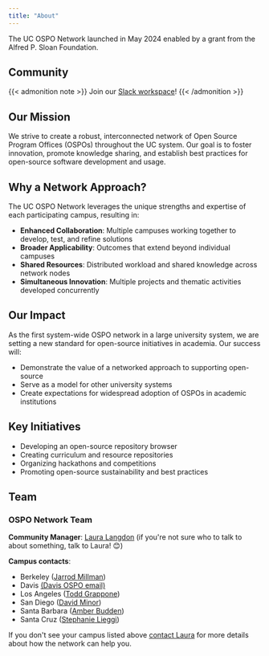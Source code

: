 ```yaml
---
title: "About"
---
```


The UC OSPO Network launched in May 2024 enabled by a grant from the Alfred P. Sloan Foundation.

## Community

{{< admonition note >}}
Join our [Slack workspace](https://join.slack.com/t/uc-ospo-network/shared_invite/zt-3ecp5b20z-ECL~4DkCUslB0t3mbH9xUg)!
{{< /admonition >}}

## Our Mission

We strive to create a robust, interconnected network of Open Source Program Offices (OSPOs) throughout the UC system. Our goal is to foster innovation, promote knowledge sharing, and establish best practices for open-source software development and usage.

## Why a Network Approach?

The UC OSPO Network leverages the unique strengths and expertise of each participating campus, resulting in:

- **Enhanced Collaboration**: Multiple campuses working together to develop, test, and refine solutions
- **Broader Applicability**: Outcomes that extend beyond individual campuses
- **Shared Resources**: Distributed workload and shared knowledge across network nodes
- **Simultaneous Innovation**: Multiple projects and thematic activities developed concurrently

## Our Impact

As the first system-wide OSPO network in a large university system, we are setting a new standard for open-source initiatives in academia. Our success will:

- Demonstrate the value of a networked approach to supporting open-source
- Serve as a model for other university systems
- Create expectations for widespread adoption of OSPOs in academic institutions

## Key Initiatives

- Developing an open-source repository browser
- Creating curriculum and resource repositories
- Organizing hackathons and competitions
- Promoting open-source sustainability and best practices

## Team

### OSPO Network Team

**Community Manager**: [Laura Langdon](mailto:lalangdon@ucdavis.edu) (if you're not sure who to talk to about something, talk to Laura! 😊)

**Campus contacts**:

- Berkeley ([Jarrod Millman](mailto:millman@berkeley.edu))
- Davis [(Davis OSPO email)](mailto:davis-ospo@ucdavis.edu)
- Los Angeles ([Todd Grappone](mailto:grappone@library.ucla.edu))
- San Diego ([David Minor](mailto:dminor@ucsd.edu))
- Santa Barbara ([Amber Budden](mailto:ospo@library.ucsb.edu))
- Santa Cruz ([Stephanie Lieggi](mailto:ospo-info-group@ucsc.edu))

If you don't see your campus listed above [contact Laura](mailto:lalangdon@ucdavis.edu) for more details about how the network can help you.
